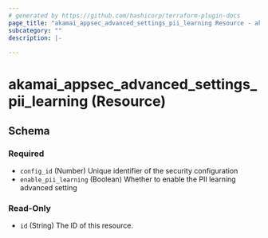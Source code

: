 ```yaml
---
# generated by https://github.com/hashicorp/terraform-plugin-docs
page_title: "akamai_appsec_advanced_settings_pii_learning Resource - akamai"
subcategory: ""
description: |-
  
---
```


# akamai_appsec_advanced_settings_pii_learning (Resource)





<!-- schema generated by tfplugindocs -->
## Schema

### Required

- `config_id` (Number) Unique identifier of the security configuration
- `enable_pii_learning` (Boolean) Whether to enable the PII learning advanced setting

### Read-Only

- `id` (String) The ID of this resource.
